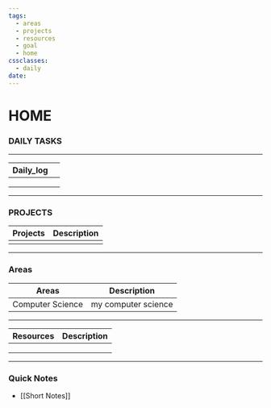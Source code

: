```yaml
---
tags:
  - areas
  - projects
  - resources
  - goal
  - home
cssclasses:
  - daily
date:
---
```

# HOME


### DAILY TASKS
---


| Daily_log |     |
| --------- | --- |
|           |     |
|           |     |
|           |     |

***
### PROJECTS


| Projects | Description |
| -------- | ----------- |
|          |             |

***
### Areas

| Areas            | Description         |
| ---------------- | ------------------- |
| Computer Science | my computer science |

---


| Resources | Description |
| --------- | ----------- |
|           |             |
|           |             |
|           |             |

---

### Quick Notes

- [[Short Notes]]